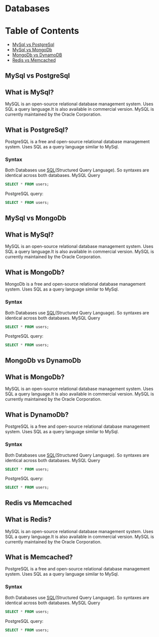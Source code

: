 # Databases

Table of Contents
=================

   * [MySql vs PostgreSql](#MySql-vs-PostgreSql)
   * [MySql vs MongoDb](#MySql-vs-MongoDb)
   * [MongoDb vs DynamoDB](#MongoDb-vs-DynamoDb)
   * [Redis vs Memcached](#Redis-vs-Memcached)



## MySql vs PostgreSql

## What is MySql?
MySQL is an open-source relational database management system.
Uses SQL a query language.It is also available in commercial version. MySQL is currently maintained by the Oracle Corporation.


## What is PostgreSql?

PostgreSQL is a free and open-source relational database management system.
Uses SQL as a query language similar to MySql.


### Syntax
Both Databases use [SQL](https://en.wikipedia.org/wiki/SQL)(Structured Query Language).
So syntaxes are identical across both databases.
MySQL Query 
```Sql
SELECT * FROM users;
```

PostgreSQL query:
```Sql
SELECT * FROM users;
```






## MySql vs MongoDb

## What is MySql?
MySQL is an open-source relational database management system.
Uses SQL a query language.It is also available in commercial version. MySQL is currently maintained by the Oracle Corporation.


## What is MongoDb?

MongoDb is a free and open-source relational database management system.
Uses SQL as a query language similar to MySql.


### Syntax
Both Databases use [SQL](https://en.wikipedia.org/wiki/SQL)(Structured Query Language).
So syntaxes are identical across both databases.
MySQL Query 
```Sql
SELECT * FROM users;
```

PostgreSQL query:
```Sql
SELECT * FROM users;
```













## MongoDb vs DynamoDb

## What is MongoDb?
MySQL is an open-source relational database management system.
Uses SQL a query language.It is also available in commercial version. MySQL is currently maintained by the Oracle Corporation.


## What is DynamoDb?

PostgreSQL is a free and open-source relational database management system.
Uses SQL as a query language similar to MySql.


### Syntax
Both Databases use [SQL](https://en.wikipedia.org/wiki/SQL)(Structured Query Language).
So syntaxes are identical across both databases.
MySQL Query 
```Sql
SELECT * FROM users;
```

PostgreSQL query:
```Sql
SELECT * FROM users;
```










## Redis vs Memcached

## What is Redis?
MySQL is an open-source relational database management system.
Uses SQL a query language.It is also available in commercial version. MySQL is currently maintained by the Oracle Corporation.


## What is Memcached?

PostgreSQL is a free and open-source relational database management system.
Uses SQL as a query language similar to MySql.


### Syntax
Both Databases use [SQL](https://en.wikipedia.org/wiki/SQL)(Structured Query Language).
So syntaxes are identical across both databases.
MySQL Query 
```Sql
SELECT * FROM users;
```

PostgreSQL query:
```Sql
SELECT * FROM users;
```